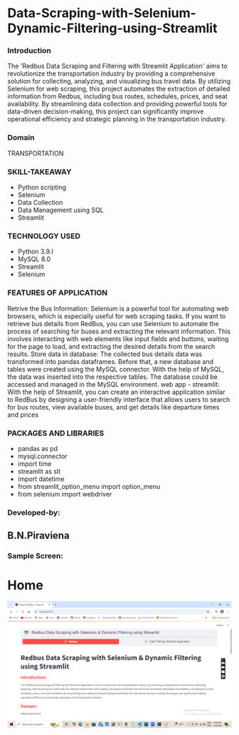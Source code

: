 <h1>Data-Scraping-with-Selenium-Dynamic-Filtering-using-Streamlit</h1>
<h3>Introduction</h3>
The 'Redbus Data Scraping and Filtering with Streamlit Application' aims to revolutionize the transportation industry by providing a comprehensive solution for collecting, analyzing, and visualizing bus travel data. By utilizing Selenium for web scraping, this project automates the extraction of detailed information from Redbus, including bus routes, schedules, prices, and seat availability. By streamlining data collection and providing powerful tools for data-driven decision-making, this project can significantly improve operational efficiency and strategic planning in the transportation industry.
<h3>Domain</h3>
TRANSPORTATION
<h3>SKILL-TAKEAWAY</h3>
 <ul><li>Python scripting</li><li>Selenium</li><li>Data Collection</li><li>Data Management using SQL</li><li>Streamlit</li></ul>
<h3>TECHNOLOGY USED</h3>
  <ul>
    <li>Python 3.9.I</li>
     <li>MySQL 8.0</li>
    <li> Streamlit</li>
 <li>Selenium</li>
  </ul>




<h3>FEATURES OF APPLICATION</h3>
Retrive the Bus Information:
  Selenium is a powerful tool for automating web browsers, which is especially useful for web scraping tasks. If you want to retrieve bus details from RedBus, 
 you can use Selenium to automate the process of searching for buses and extracting the relevant information. This involves interacting with web elements 
 like input fields and buttons, waiting for the page to load, and extracting the desired details from the search results.
Store data in database:
The collected bus details data was transformed into pandas dataframes. Before that, a new database and tables were created using the MySQL connector. With the help of MySQL, the data was inserted into the respective tables. The database could be accessed and managed in the MySQL environment.
web app - streamlit:
With the help of Streamlit, you can create an interactive application similar to RedBus by designing a user-friendly interface that allows users to search for bus routes, view available buses, and get details like departure times and prices
<h3>PACKAGES AND LIBRARIES</h3>
<ul><li>pandas as pd</li>
<li>mysql.connector</li>
<li>import time</li>
<li>
streamlit as slt</li>

<li>import datetime</li>
<li>from streamlit_option_menu import option_menu</li>
<li>from selenium import webdriver</li>
</ul>
<h3>Developed-by:</h3>
<h2>B.N.Piraviena</h2>
<h3>Sample Screen:</h3>
<h1>Home</h1>
<img src="https://github.com/praveenaaaron/Data-Scraping-with-Selenium-Dynamic-Filtering-using-Streamlit-main/blob/main/csv_files/home1.png">





